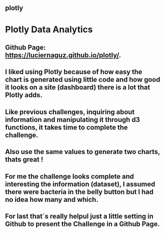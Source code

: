 ## plotly
# Plotly  Data Analytics
## Github Page:  https://luciernaguz.github.io/plotly/.

## I liked using Plotly because of how easy the chart is generated using little code and how good it looks on a site (dashboard) there is a lot that Plotly adds.
## Like previous challenges, inquiring about information and manipulating it through d3 functions, it takes time to complete the challenge.
## Also use the same values to generate two charts, thats great !
## For me the challenge looks complete and interesting the information (dataset), I assumed there were bacteria in the belly button but I had no idea how many and which.
## For last that´s really helpul just a little setting in Github to present the Challenge in a Github Page.
